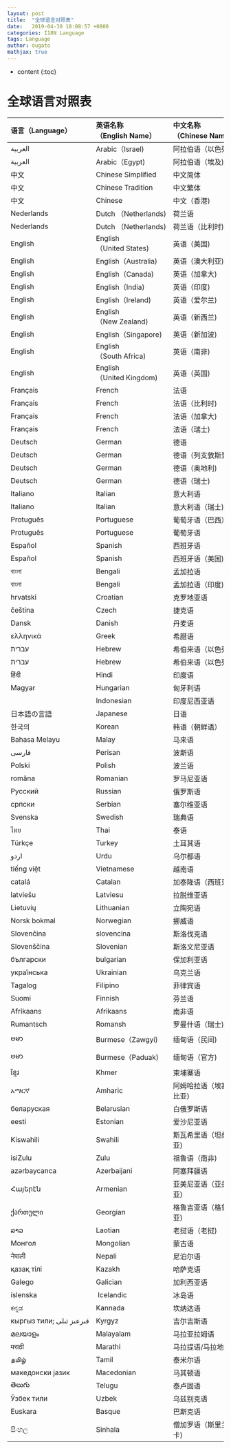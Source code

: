 ```yaml
---
layout: post
title:  "全球语言对照表"
date:   2019-04-30 18:08:57 +0800
categories: I18N Language
tags: Language
author: ougato
mathjax: true
---
```


* content
{:toc}




# 全球语言对照表

| 语言（Language） | 英语名称（English Name） | 中文名称（Chinese Name） | 国家码（Code） |
| :-- | :-- | :-- | :--: |
| العربية | Arabic（Israel) | 阿拉伯语（以色列) | ar_IL |
| العربية | Arabic（Egypt) | 阿拉伯语（埃及) | ar_EG |
| 中文 | Chinese Simplified | 中文简体 | zh_CN |
| 中文 | Chinese Tradition | 中文繁体 | zh_TW |
| 中文 | Chinese | 中文（香港) | zh_HK |
| Nederlands | Dutch （Netherlands) | 荷兰语 | nl_NL |
| Nederlands | Dutch （Netherlands) | 荷兰语（比利时) | nl_BE |
| English | English（United States) | 英语（美国) | en_US |
| English | English（Australia) | 英语（澳大利亚) | en_AU |
| English | English（Canada) | 英语（加拿大) | en_CA |
| English | English（India) | 英语（印度) | en_IN |
| English | English（Ireland) | 英语（爱尔兰) | en_IE |
| English | English（New Zealand) | 英语（新西兰) | en_NZ |
| English | English（Singapore) | 英语（新加波) | en_SG |
| English | English（South Africa) | 英语（南非) | en_ZA |
| English | English（United Kingdom) | 英语（英国) | en_GB |
| Français | French | 法语 | fr_FR |
| Français | French | 法语（比利时) | fr_BE |
| Français | French | 法语（加拿大) | fr_CA |
| Français | French | 法语（瑞士) | fr_CH |
| Deutsch | German | 德语 | de_DE |
| Deutsch | German | 德语（列支敦斯登) | de_LI |
| Deutsch | German | 德语（奥地利) | de_AT |
| Deutsch | German | 德语（瑞士) | de_CH |
| Italiano | Italian | 意大利语 | it_IT |
| Italiano | Italian | 意大利语（瑞士) | it_CH |
| Protuguês | Portuguese | 葡萄牙语（巴西） | pt_BR |
| Protuguês | Portuguese | 葡萄牙语 | pt_PT |
| Español | Spanish | 西班牙语 | es_ES |
| Español | Spanish | 西班牙语（美国) | es_US |
| বাংলা | Bengali | 孟加拉语 | bn_BD |
| বাংলা | Bengali | 孟加拉语（印度) | bn_IN |
| hrvatski | Croatian | 克罗地亚语 | hr_HR |
| čeština | Czech | 捷克语 | cs_CZ |
| Dansk | Danish | 丹麦语 | da_DK |
| ελληνικά | Greek | 希腊语 | el_GR | GD_MN |
| עברית | Hebrew | 希伯来语（以色列) | he_IL |
| עברית | Hebrew | 希伯来语（以色列) | iw_IL |
| हिंदी | Hindi | 印度语 | hi_IN |
| Magyar | Hungarian | 匈牙利语 | hu_HU | GD_MN |
| | Indonesian | 印度尼西亚语 | in_ID |
| 日本語の言語 | Japanese | 日语 | ja_JP |
| 한국의 | Korean | 韩语（朝鲜语） | ko_KR |
| Bahasa Melayu | Malay | 马来语 | ms_MY |
| فارسی | Perisan | 波斯语 | fa_IR |
| Polski | Polish | 波兰语 | pl_PL |
| româna | Romanian | 罗马尼亚语 | ro_RO | GD_MN |
| Русский | Russian | 俄罗斯语 | ru_RU |
| српски | Serbian | 塞尔维亚语 | sr_RS |
| Svenska | Swedish | 瑞典语 | sv_SE |
| ไทย | Thai | 泰语 | th_TH |
| Türkçe | Turkey | 土耳其语 | tr_TR |
| اردو | Urdu | 乌尔都语 | ur_PK |
| tiếng việt | Vietnamese | 越南语 | vi_VN |
| catalá | Catalan | 加泰隆语（西班牙) | ca_ES |
| latviešu | Latviesu | 拉脱维亚语 | lv_LV |
| Lietuvių | Lithuanian | 立陶宛语 | lt_LT |
| Norsk bokmal | Norwegian | 挪威语 | nb_NO |
| Slovenčina | slovencina | 斯洛伐克语 | sk_SK |
| Slovenščina | Slovenian | 斯洛文尼亚语 | sl_SI |
| български | bulgarian | 保加利亚语 | bg_BG |
| українська | Ukrainian | 乌克兰语 | uk_UA |
| Tagalog | Filipino | 菲律宾语 | tl_PH | GD_MN |
| Suomi | Finnish | 芬兰语 | fi_FI |
| Afrikaans | Afrikaans | 南非语 | af_ZA |
| Rumantsch | Romansh | 罗曼什语（瑞士) | rm_CH |
| ဗမာ | Burmese（Zawgyi) | 缅甸语（民间) | my_ZG |
| ဗမာ | Burmese（Paduak) | 缅甸语（官方) | my_MM |
| ខ្មែរ | Khmer | 柬埔寨语 | km_KH |
| አማርኛ | Amharic | 阿姆哈拉语（埃塞俄比亚) | am_ET |
| беларуская | Belarusian | 白俄罗斯语 | be_BY |
| eesti | Estonian | 爱沙尼亚语 | et_EE |
| Kiswahili | Swahili | 斯瓦希里语（坦桑尼亚) | sw_TZ |
| isiZulu | Zulu | 祖鲁语（南非) | zu_ZA |
| azərbaycanca | Azerbaijani | 阿塞拜疆语 | az_AZ |
| Հայերէն | Armenian | 亚美尼亚语（亚美尼亚) | hy_AM |
| ქართული | Georgian | 格鲁吉亚语（格鲁吉亚) | ka_GE |
| ລາວ | Laotian | 老挝语（老挝) | lo_LA |
| Монгол | Mongolian | 蒙古语 | mn_MN |
| नेपाली | Nepali | 尼泊尔语 | ne_NP |
| қазақ тілі | Kazakh | 哈萨克语 | kk_KZ |
| Galego | Galician | 加利西亚语 |  gl-rES |
| íslenska |  Icelandic | 冰岛语 | is-rIS |
| ಕನ್ನಡ | Kannada | 坎纳达语 | kn-rIN |
| кыргыз тили; قىرعىز تىلى | Kyrgyz | 吉尔吉斯语 | ky-rKG |
| മലയാളം | Malayalam | 马拉亚拉姆语 | ml-rIN |
| मराठी | Marathi | 马拉提语/马拉地语 |  mr-rIN |
| தமிழ் | Tamil | 泰米尔语 | ta-rIN |
| македонски јазик | Macedonian | 马其顿语 | mk-rMK |
| తెలుగు | Telugu | 泰卢固语 | te-rIN |
| Ўзбек тили | Uzbek | 乌兹别克语 | uz-rUZ |
| Euskara | Basque | 巴斯克语 | eu-rES |
| සිංහල | Sinhala | 僧加罗语（斯里兰卡) | si_LK |